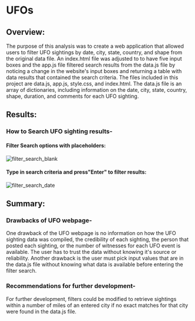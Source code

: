 # UFOs


## Overview:


The purpose of this analysis was to create a web application that allowed users to filter UFO sightings by date, city, state, country, and shape from the original data file.  An index.html file was adjusted to to have five input boxes and the app.js file filtered search results from the data.js file by noticing a change in the website's input boxes and returning a table with data results that contained the search criteria.  The files included in this project are data.js, app.js, style.css, and index.html.  The data.js file is an array of dictionaries, including information on the date, city, state, country, shape, duration, and comments for each UFO sighting. 


## Results:


### How to Search UFO sighting results-

#### Filter Search options with placeholders:


![filter_search_blank](https://user-images.githubusercontent.com/78699521/120121331-b51fae80-c157-11eb-857f-7e463b7c7dda.png)



#### Type in search criteria and press"Enter" to filter results: 


![filter_search_date](https://user-images.githubusercontent.com/78699521/120121384-02038500-c158-11eb-8810-69fb6b682aed.png)


## Summary:


### Drawbacks of UFO webpage-


One drawback of the UFO webpage is no information on how the UFO sighting data was compiled, the credibility of each sighting, the person that posted each sighting, or the number of witnesses for each UFO event is available.  The user has to trust the data without knowing it's source or reliability.  Another drawback is the user must pick input values that are in the data.js file without knowing what data is available before entering the filter search.


### Recommendations for further development-

For further development, filters could be modified to retrieve sightings within a number of miles of an entered city if no exact matches for that city were found in the data.js file.   



